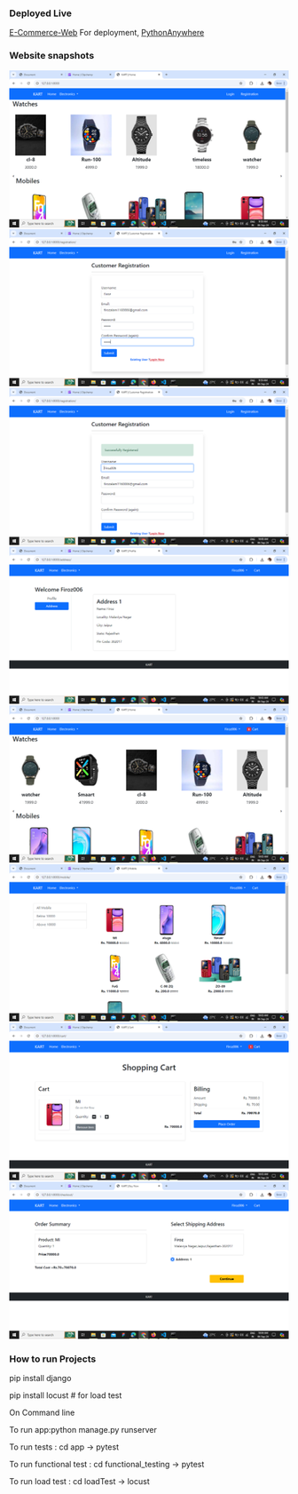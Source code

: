 ### Deployed Live
[E-Commerce-Web](https://firoz0006.pythonanywhere.com/)
For deployment, [PythonAnywhere](https://www.pythonanywhere.com)

### Website snapshots
![Image 1](https://github.com/Firoz0006/SRS-for_E-Commerece_Web-_app/blob/main/snapshots/Screenshot%20(155).png)
![Image 2](https://github.com/Firoz0006/SRS-for_E-Commerece_Web-_app/blob/main/snapshots/Screenshot%20(156).png)
![Image 3](https://github.com/Firoz0006/SRS-for_E-Commerece_Web-_app/blob/main/snapshots/Screenshot%20(157).png)
![Image 4](https://github.com/Firoz0006/SRS-for_E-Commerece_Web-_app/blob/main/snapshots/Screenshot%20(162).png)
![Image 5](https://github.com/Firoz0006/SRS-for_E-Commerece_Web-_app/blob/main/snapshots/Screenshot%20(163).png)
![Image 6](https://github.com/Firoz0006/SRS-for_E-Commerece_Web-_app/blob/main/snapshots/Screenshot%20(164).png)
![Image 6](https://github.com/Firoz0006/SRS-for_E-Commerece_Web-_app/blob/main/snapshots/Screenshot%20(165).png)
![Image 6](https://github.com/Firoz0006/SRS-for_E-Commerece_Web-_app/blob/main/snapshots/Screenshot%20(166).png)

### How to run Projects

pip install django

pip install locust # for load test

On Command line

To run app:python manage.py runserver 

To run tests : cd app -> pytest


To run functional test : cd functional_testing  -> pytest

To run load test : cd loadTest -> locust

